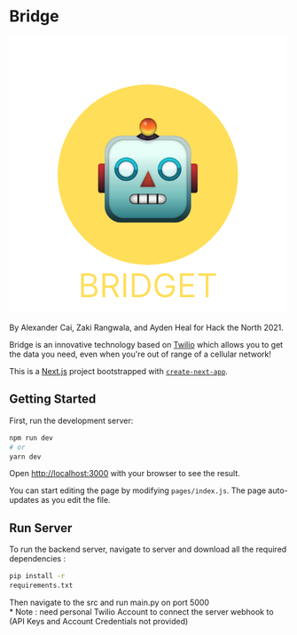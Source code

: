 # Bridge
<img src="web/public/bridge.png" alt="Logo">

By Alexander Cai, Zaki Rangwala, and Ayden Heal for Hack the North 2021.

Bridge is an innovative technology based on [Twilio](https://www.twilio.com/docs) which allows you to get the data you need, even when you're out of range of a cellular network!

This is a [Next.js](https://nextjs.org/) project bootstrapped with [`create-next-app`](https://github.com/vercel/next.js/tree/canary/packages/create-next-app).

## Getting Started

First, run the development server:

```bash
npm run dev
# or
yarn dev
```

Open [http://localhost:3000](http://localhost:3000) with your browser to see the result.

You can start editing the page by modifying `pages/index.js`. The page auto-updates as you edit the file.

## Run Server

To run the backend server, navigate to server and download all the required dependencies :

```bash
pip install -r
requirements.txt
```

Then navigate to the src and run main.py on port 5000 <br>
\* Note : need personal Twilio Account to connect the server webhook to (API Keys and Account Credentials not provided)
